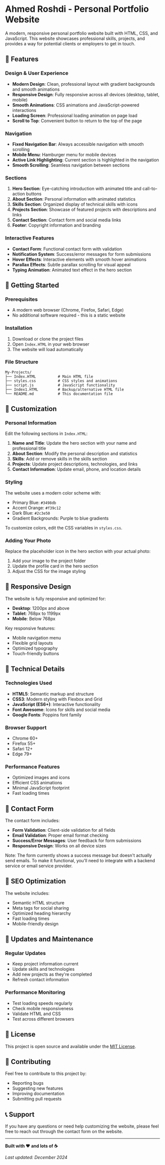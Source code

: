 # Ahmed Roshdi - Personal Portfolio Website

A modern, responsive personal portfolio website built with HTML, CSS, and JavaScript. This website showcases professional skills, projects, and provides a way for potential clients or employers to get in touch.

## 🌟 Features

### Design & User Experience
- **Modern Design**: Clean, professional layout with gradient backgrounds and smooth animations
- **Responsive Design**: Fully responsive across all devices (desktop, tablet, mobile)
- **Smooth Animations**: CSS animations and JavaScript-powered interactions
- **Loading Screen**: Professional loading animation on page load
- **Scroll to Top**: Convenient button to return to the top of the page

### Navigation
- **Fixed Navigation Bar**: Always accessible navigation with smooth scrolling
- **Mobile Menu**: Hamburger menu for mobile devices
- **Active Link Highlighting**: Current section is highlighted in the navigation
- **Smooth Scrolling**: Seamless navigation between sections

### Sections
1. **Hero Section**: Eye-catching introduction with animated title and call-to-action buttons
2. **About Section**: Personal information with animated statistics
3. **Skills Section**: Organized display of technical skills with icons
4. **Projects Section**: Showcase of featured projects with descriptions and links
5. **Contact Section**: Contact form and social media links
6. **Footer**: Copyright information and branding

### Interactive Features
- **Contact Form**: Functional contact form with validation
- **Notification System**: Success/error messages for form submissions
- **Hover Effects**: Interactive elements with smooth hover animations
- **Parallax Effects**: Subtle parallax scrolling for visual appeal
- **Typing Animation**: Animated text effect in the hero section

## 🚀 Getting Started

### Prerequisites
- A modern web browser (Chrome, Firefox, Safari, Edge)
- No additional software required - this is a static website

### Installation
1. Download or clone the project files
2. Open `Index.HTML` in your web browser
3. The website will load automatically

### File Structure
```
My-Projects/
├── Index.HTML          # Main HTML file
├── styles.css          # CSS styles and animations
├── script.js           # JavaScript functionality
├── Index1.HTML         # Backup/alternative HTML file
└── README.md           # This documentation file
```

## 🎨 Customization

### Personal Information
Edit the following sections in `Index.HTML`:

1. **Name and Title**: Update the hero section with your name and professional title
2. **About Section**: Modify the personal description and statistics
3. **Skills**: Add or remove skills in the skills section
4. **Projects**: Update project descriptions, technologies, and links
5. **Contact Information**: Update email, phone, and location details

### Styling
The website uses a modern color scheme with:
- Primary Blue: `#3498db`
- Accent Orange: `#f39c12`
- Dark Blue: `#2c3e50`
- Gradient Backgrounds: Purple to blue gradients

To customize colors, edit the CSS variables in `styles.css`.

### Adding Your Photo
Replace the placeholder icon in the hero section with your actual photo:
1. Add your image to the project folder
2. Update the profile card in the hero section
3. Adjust the CSS for the image styling

## 📱 Responsive Design

The website is fully responsive and optimized for:
- **Desktop**: 1200px and above
- **Tablet**: 768px to 1199px
- **Mobile**: Below 768px

Key responsive features:
- Mobile navigation menu
- Flexible grid layouts
- Optimized typography
- Touch-friendly buttons

## 🔧 Technical Details

### Technologies Used
- **HTML5**: Semantic markup and structure
- **CSS3**: Modern styling with Flexbox and Grid
- **JavaScript (ES6+)**: Interactive functionality
- **Font Awesome**: Icons for skills and social media
- **Google Fonts**: Poppins font family

### Browser Support
- Chrome 60+
- Firefox 55+
- Safari 12+
- Edge 79+

### Performance Features
- Optimized images and icons
- Efficient CSS animations
- Minimal JavaScript footprint
- Fast loading times

## 📧 Contact Form

The contact form includes:
- **Form Validation**: Client-side validation for all fields
- **Email Validation**: Proper email format checking
- **Success/Error Messages**: User feedback for form submissions
- **Responsive Design**: Works on all device sizes

Note: The form currently shows a success message but doesn't actually send emails. To make it functional, you'll need to integrate with a backend service or email service provider.

## 🎯 SEO Optimization

The website includes:
- Semantic HTML structure
- Meta tags for social sharing
- Optimized heading hierarchy
- Fast loading times
- Mobile-friendly design

## 🔄 Updates and Maintenance

### Regular Updates
- Keep project information current
- Update skills and technologies
- Add new projects as they're completed
- Refresh contact information

### Performance Monitoring
- Test loading speeds regularly
- Check mobile responsiveness
- Validate HTML and CSS
- Test across different browsers

## 📄 License

This project is open source and available under the [MIT License](LICENSE).

## 🤝 Contributing

Feel free to contribute to this project by:
- Reporting bugs
- Suggesting new features
- Improving documentation
- Submitting pull requests

## 📞 Support

If you have any questions or need help customizing the website, please feel free to reach out through the contact form on the website.

---

**Built with ❤️ and lots of ☕**

*Last updated: December 2024*

